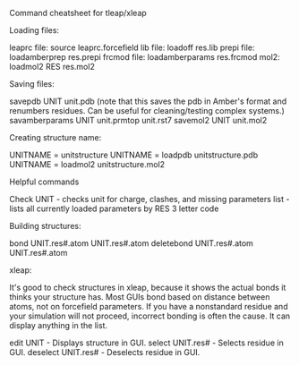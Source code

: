 Command cheatsheet for tleap/xleap

Loading files:

leaprc file: source leaprc.forcefield
lib file: loadoff res.lib
prepi file: loadamberprep res.prepi
frcmod file: loadamberparams res.frcmod
mol2: loadmol2 RES res.mol2

Saving files:

savepdb UNIT unit.pdb (note that this saves the pdb in Amber's format and renumbers residues. Can be useful for cleaning/testing complex systems.)
savamberparams UNIT unit.prmtop unit.rst7
savemol2 UNIT unit.mol2

Creating structure name:

UNITNAME = unitstructure
UNITNAME = loadpdb unitstructure.pdb 
UNITNAME = loadmol2 unitstructure.mol2

Helpful commands

Check UNIT - checks unit for charge, clashes, and missing parameters
list - lists all currently loaded parameters by RES 3 letter code

Building structures:

bond UNIT.res#.atom UNIT.res#.atom 
deletebond UNIT.res#.atom UNIT.res#.atom

xleap:

It's good to check structures in xleap, because it shows the actual bonds it thinks your structure has. Most GUIs bond based on distance between atoms, not on forcefield parameters. If you have a nonstandard residue and your simulation will not proceed, incorrect bonding is often the cause. It can display anything in the list. 

edit UNIT - Displays structure in GUI. 
select UNIT.res# - Selects residue in GUI.
deselect UNIT.res# - Deselects residue in GUI. 